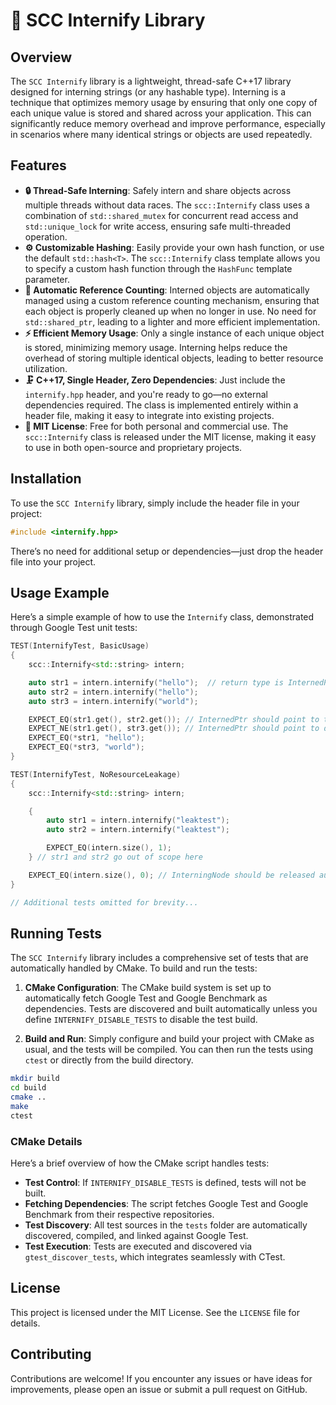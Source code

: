 # 🌟 SCC Internify Library

## Overview

The `SCC Internify` library is a lightweight, thread-safe C++17 library designed for interning strings (or any hashable type). Interning is a technique that optimizes memory usage by ensuring that only one copy of each unique value is stored and shared across your application. This can significantly reduce memory overhead and improve performance, especially in scenarios where many identical strings or objects are used repeatedly.

## Features
- **🔒 Thread-Safe Interning**: Safely intern and share objects across multiple threads without data races. The `scc::Internify` class uses a combination of `std::shared_mutex` for concurrent read access and `std::unique_lock` for write access, ensuring safe multi-threaded operation.
- **⚙️ Customizable Hashing**: Easily provide your own hash function, or use the default `std::hash<T>`. The `scc::Internify` class template allows you to specify a custom hash function through the `HashFunc` template parameter.
- **🧠 Automatic Reference Counting**: Interned objects are automatically managed using a custom reference counting mechanism, ensuring that each object is properly cleaned up when no longer in use. No need for `std::shared_ptr`, leading to a lighter and more efficient implementation.
- **⚡ Efficient Memory Usage**: Only a single instance of each unique object is stored, minimizing memory usage. Interning helps reduce the overhead of storing multiple identical objects, leading to better resource utilization.
- **🗜️ C++17, Single Header, Zero Dependencies**: Just include the `internify.hpp` header, and you're ready to go—no external dependencies required. The class is implemented entirely within a header file, making it easy to integrate into existing projects.
- **📜 MIT License**: Free for both personal and commercial use. The `scc::Internify` class is released under the MIT license, making it easy to use in both open-source and proprietary projects.

## Installation

To use the `SCC Internify` library, simply include the header file in your project:

```cpp
#include <internify.hpp>
```

There’s no need for additional setup or dependencies—just drop the header file into your project.

## Usage Example

Here’s a simple example of how to use the `Internify` class, demonstrated through Google Test unit tests:

```cpp
TEST(InternifyTest, BasicUsage)
{
    scc::Internify<std::string> intern;

    auto str1 = intern.internify("hello");  // return type is InternedPtr<std::string, std::hash<std::string>>
    auto str2 = intern.internify("hello");
    auto str3 = intern.internify("world");

    EXPECT_EQ(str1.get(), str2.get()); // InternedPtr should point to the same instance
    EXPECT_NE(str1.get(), str3.get()); // InternedPtr should point to different instances
    EXPECT_EQ(*str1, "hello");
    EXPECT_EQ(*str3, "world");
}

TEST(InternifyTest, NoResourceLeakage)
{
    scc::Internify<std::string> intern;

    {
        auto str1 = intern.internify("leaktest");
        auto str2 = intern.internify("leaktest");

        EXPECT_EQ(intern.size(), 1);
    } // str1 and str2 go out of scope here

    EXPECT_EQ(intern.size(), 0); // InterningNode should be released automatically
}

// Additional tests omitted for brevity...
```

## Running Tests

The `SCC Internify` library includes a comprehensive set of tests that are automatically handled by CMake. To build and run the tests:

1. **CMake Configuration**: The CMake build system is set up to automatically fetch Google Test and Google Benchmark as dependencies. Tests are discovered and built automatically unless you define `INTERNIFY_DISABLE_TESTS` to disable the test build.

2. **Build and Run**: Simply configure and build your project with CMake as usual, and the tests will be compiled. You can then run the tests using `ctest` or directly from the build directory.

```bash
mkdir build
cd build
cmake ..
make
ctest
```

### CMake Details

Here’s a brief overview of how the CMake script handles tests:

- **Test Control**: If `INTERNIFY_DISABLE_TESTS` is defined, tests will not be built.
- **Fetching Dependencies**: The script fetches Google Test and Google Benchmark from their respective repositories.
- **Test Discovery**: All test sources in the `tests` folder are automatically discovered, compiled, and linked against Google Test.
- **Test Execution**: Tests are executed and discovered via `gtest_discover_tests`, which integrates seamlessly with CTest.

## License

This project is licensed under the MIT License. See the `LICENSE` file for details.

## Contributing

Contributions are welcome! If you encounter any issues or have ideas for improvements, please open an issue or submit a pull request on GitHub.
